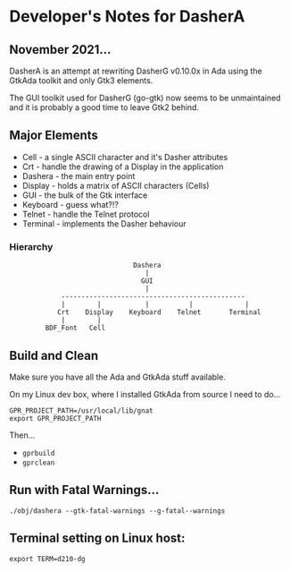# Developer's Notes for DasherA

## November 2021...

DasherA is an attempt at rewriting DasherG v0.10.0x in Ada using the
GtkAda toolkit and only Gtk3 elements.

The GUI toolkit used for DasherG (go-gtk) now seems to be unmaintained and it is probably a good time to leave Gtk2 behind. 

## Major Elements

* Cell - a single ASCII character and it's Dasher attributes
* Crt - handle the drawing of a Display in the application
* Dashera - the main entry point
* Display - holds a matrix of ASCII characters (Cells)
* GUI - the bulk of the Gtk interface
* Keyboard - guess what?!?
* Telnet - handle the Telnet protocol
* Terminal - implements the Dasher behaviour

### Hierarchy
```
                               Dashera
                                  |
                                 GUI
                                  |
             ----------------------------------------------
             |        |           |          |             |
            Crt    Display    Keyboard    Telnet       Terminal   
             |        |
         BDF_Font   Cell
```

## Build and Clean

Make sure you have all the Ada and GtkAda stuff available.

On my Linux dev box, where I installed GtkAda from source I need to do...
```
GPR_PROJECT_PATH=/usr/local/lib/gnat
export GPR_PROJECT_PATH
```
Then...

* `gprbuild`
* `gprclean`

## Run with Fatal Warnings...
`./obj/dashera --gtk-fatal-warnings --g-fatal--warnings`

## Terminal setting on Linux host:

`export TERM=d210-dg`